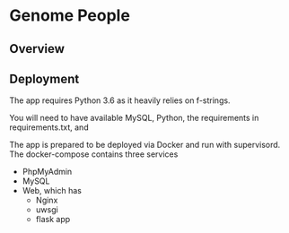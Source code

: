 # Genome People



## Overview


## Deployment
The app requires Python 3.6 as it heavily relies on f-strings. 

You will need to have available MySQL, Python, the requirements in requirements.txt, and 


The app is prepared to be deployed via Docker and run with supervisord. The docker-compose contains three services
* PhpMyAdmin
* MySQL
* Web, which has
    * Nginx
    * uwsgi
    * flask app
